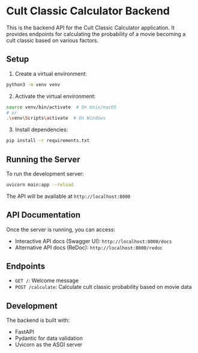 # Cult Classic Calculator Backend

This is the backend API for the Cult Classic Calculator application. It provides endpoints for calculating the probability of a movie becoming a cult classic based on various factors.

## Setup

1. Create a virtual environment:
```bash
python3 -m venv venv
```

2. Activate the virtual environment:
```bash
source venv/bin/activate  # On Unix/macOS
# or
.\venv\Scripts\activate  # On Windows
```

3. Install dependencies:
```bash
pip install -r requirements.txt
```

## Running the Server

To run the development server:

```bash
uvicorn main:app --reload
```

The API will be available at `http://localhost:8000`

## API Documentation

Once the server is running, you can access:
- Interactive API docs (Swagger UI): `http://localhost:8000/docs`
- Alternative API docs (ReDoc): `http://localhost:8000/redoc`

## Endpoints

- `GET /`: Welcome message
- `POST /calculate`: Calculate cult classic probability based on movie data

## Development

The backend is built with:
- FastAPI
- Pydantic for data validation
- Uvicorn as the ASGI server 